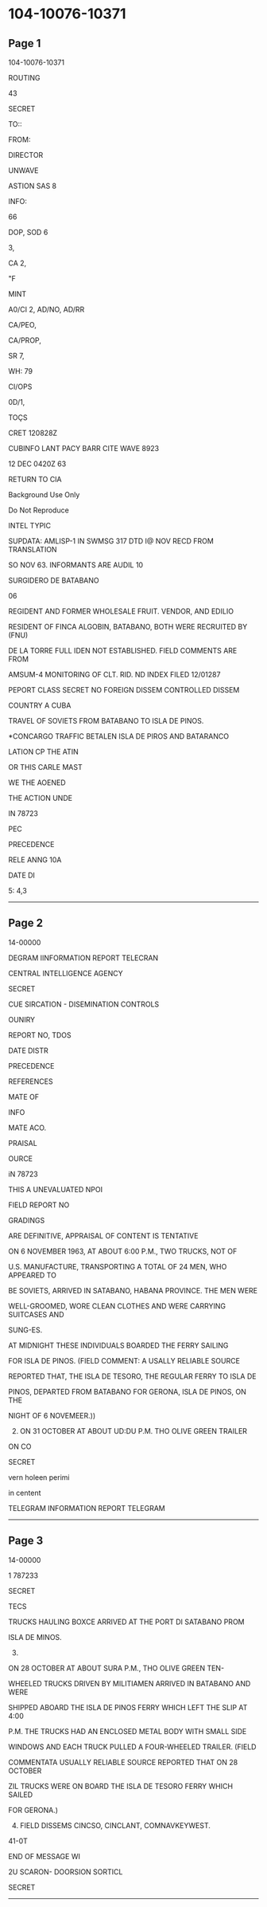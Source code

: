 # 104-10076-10371

## Page 1

104-10076-10371

ROUTING

43

SECRET

TO::

FROM:

DIRECTOR

UNWAVE

ASTION SAS 8

INFO:

66

DOP, SOD 6

3,

CA 2,

"F

MINT

A0/CI 2, AD/NO, AD/RR

CA/PEO,

CA/PROP,

SR 7,

WH: 79

CI/OPS

0D/1,

TOÇS

CRET 120828Z

CUBINFO LANT PACY BARR CITE WAVE 8923

12 DEC 0420Z 63

RETURN TO CIA

Background Use Only

Do Not Reproduce

INTEL TYPIC

SUPDATA: AMLISP-1 IN SWMSG 317 DTD I@ NOV RECD FROM TRANSLATION

SO NOV 63. INFORMANTS ARE AUDIL 10

SURGIDERO DE BATABANO

06

REGIDENT AND FORMER WHOLESALE FRUIT. VENDOR, AND EDILIO

RESIDENT OF FINCA ALGOBIN, BATABANO, BOTH WERE RECRUITED BY (FNU)

DE LA TORRE FULL IDEN NOT ESTABLISHED. FIELD COMMENTS ARE FROM

AMSUM-4 MONITORING OF CLT. RID. ND INDEX FILED 12/01287

PEPORT CLASS SECRET NO FOREIGN DISSEM CONTROLLED DISSEM

COUNTRY A CUBA

TRAVEL OF SOVIETS FROM BATABANO TO ISLA DE PINOS.

*CONCARGO TRAFFIC BETALEN ISLA DE PIROS AND BATARANCO

LATION CP THE ATIN

OR THIS CARLE MAST

WE THE AOENED

THE ACTION UNDE

IN 78723

PEC

PRECEDENCE

RELE ANNG 10A

DATE DI

5: 4,3

---

## Page 2

14-00000

DEGRAM IINFORMATION REPORT TELECRAN

CENTRAL INTELLIGENCE AGENCY

SECRET

CUE SIRCATION - DISEMINATION CONTROLS

OUNIRY

REPORT NO, TDOS

DATE DISTR

PRECEDENCE

REFERENCES

MATE OF

INFO

MATE ACO.

PRAISAL

OURCE

iN 78723

THIS A UNEVALUATED NPOI

FIELD REPORT NO

GRADINGS

ARE DEFINITIVE, APPRAISAL OF CONTENT IS TENTATIVE

ON 6 NOVEMBER 1963, AT ABOUT 6:00 P.M., TWO TRUCKS, NOT OF

U.S. MANUFACTURE, TRANSPORTING A TOTAL OF 24 MEN, WHO APPEARED TO

BE SOVIETS, ARRIVED IN SATABANO, HABANA PROVINCE. THE MEN WERE

WELL-GROOMED, WORE CLEAN CLOTHES AND WERE CARRYING SUITCASES AND

SUNG-ES.

AT MIDNIGHT THESE INDIVIDUALS BOARDED THE FERRY SAILING

FOR ISLA DE PINOS. (FIELD COMMENT: A USALLY RELIABLE SOURCE

REPORTED THAT, THE ISLA DE TESORO, THE REGULAR FERRY TO ISLA DE

PINOS, DEPARTED FROM BATABANO FOR GERONA, ISLA DE PINOS, ON THE

NIGHT OF 6 NOVEMEER.))

2. ON 31 OCTOBER AT ABOUT UD:DU P.M. THO OLIVE GREEN TRAILER

ON CO

SECRET

vern holeen perimi

in centent

TELEGRAM INFORMATION REPORT TELEGRAM

---

## Page 3

14-00000

1 787233

SECRET

TECS

TRUCKS HAULING BOXCE ARRIVED AT THE PORT DI SATABANO PROM

ISLA DE MINOS.

3.

ON 28 OCTOBER AT ABOUT SURA P.M., THO OLIVE GREEN TEN-

WHEELED TRUCKS DRIVEN BY MILITIAMEN ARRIVED IN BATABANO AND WERE

SHIPPED ABOARD THE ISLA DE PINOS FERRY WHICH LEFT THE SLIP AT 4:00

P.M. THE TRUCKS HAD AN ENCLOSED METAL BODY WITH SMALL SIDE

WINDOWS AND EACH TRUCK PULLED A FOUR-WHEELED TRAILER. (FIELD

COMMENTATA USUALLY RELIABLE SOURCE REPORTED THAT ON 28 OCTOBER

ZIL TRUCKS WERE ON BOARD THE ISLA DE TESORO FERRY WHICH SAILED

FOR GERONA.)

4. FIELD DISSEMS CINCSO, CINCLANT, COMNAVKEYWEST.

41-0T

END OF MESSAGE WI

2U SCARON- DOORSION SORTICL

SECRET

---

